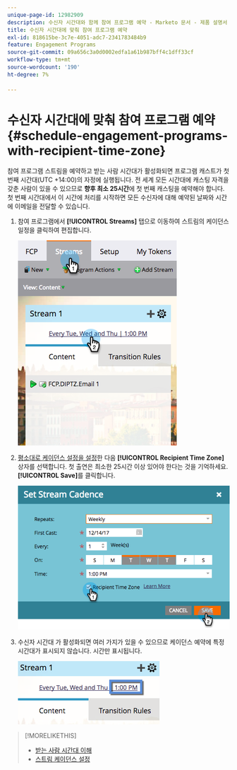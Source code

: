 ```yaml
---
unique-page-id: 12982909
description: 수신자 시간대와 함께 참여 프로그램 예약 - Marketo 문서 - 제품 설명서
title: 수신자 시간대에 맞춰 참여 프로그램 예약
exl-id: 818615be-3c7e-4051-adc7-2341783484b9
feature: Engagement Programs
source-git-commit: 09a656c3a0d0002edfa1a61b987bff4c1dff33cf
workflow-type: tm+mt
source-wordcount: '190'
ht-degree: 7%

---
```


# 수신자 시간대에 맞춰 참여 프로그램 예약 {#schedule-engagement-programs-with-recipient-time-zone}

참여 프로그램 스트림을 예약하고 받는 사람 시간대가 활성화되면 프로그램 캐스트가 첫 번째 시간대(UTC +14:00)의 자정에 실행됩니다. 전 세계 모든 시간대에 캐스팅 자격을 갖춘 사람이 있을 수 있으므로 **향후 최소 25시간**&#x200B;에 첫 번째 캐스팅을 예약해야 합니다. 첫 번째 시간대에서 이 시간에 처리를 시작하면 모든 수신자에 대해 예약된 날짜와 시간에 이메일을 전달할 수 있습니다.

1. 참여 프로그램에서 **[!UICONTROL Streams]** 탭으로 이동하여 스트림의 케이던스 일정을 클릭하여 편집합니다.

   ![](assets/image2017-12-5-13-3a36-3a21.png)

1. [평소대로 케이던스 설정을 설정](/help/marketo/product-docs/email-marketing/drip-nurturing/engagement-program-streams/set-stream-cadence.md)한 다음 **[!UICONTROL Recipient Time Zone]** 상자를 선택합니다. 첫 출연은 최소한 25시간 이상 있어야 한다는 것을 기억하세요. **[!UICONTROL Save]**&#x200B;를 클릭합니다.

   ![](assets/image2017-12-5-13-3a50-3a32.png)

1. 수신자 시간대 가 활성화되면 여러 가지가 있을 수 있으므로 케이던스 예약에 특정 시간대가 표시되지 않습니다. 시간만 표시됩니다.

   ![](assets/image2017-12-5-13-3a56-3a21.png)

>[!MORELIKETHIS]
>
>* [받는 사람 시간대 이해](/help/marketo/product-docs/email-marketing/email-programs/email-program-actions/scheduling-with-recipient-time-zone/understanding-recipient-time-zone.md)
>* [스트림 케이던스 설정](/help/marketo/product-docs/email-marketing/drip-nurturing/engagement-program-streams/set-stream-cadence.md)
